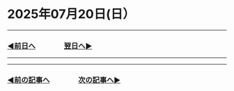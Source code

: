 # 2025年07月20日(日）

---

### [◀️前日へ](https://github.com/yuasys/chatty-journal/blob/main/2025/07/2025-07-19.md)&emsp;&emsp;&emsp;&emsp;[翌日へ▶️](https://github.com/yuasys/chatty-journal/blob/main/2025/07/2025-07-21.md)

---

---

### [◀️前の記事へ](https://github.com/yuasys/chatty-journal/blob/main/2025/07/2025-07-04.md)&emsp;&emsp;&emsp;&emsp;[次の記事へ▶️](https://github.com/yuasys/chatty-journal/blob/main/2025/07/2025-07-20.md)
